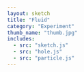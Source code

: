 ```yaml
---
layout: sketch
title: "Fluid"
category: "Experiment"
thumb_name: "thumb.jpg"
includes:
  - src: "sketch.js"
  - src: "hole.js"
  - src: "particle.js"
---
```


<!--

  You can change the title, category and thumb as you like
  (just make sure the folder contain a jpg for the thumb with the correct name)
  Do not change the first line "layout: sketch"

  If you need to customize this html page:
    1) delete the line "layout: sketch"
    2) copy the content of "/_layouts/sketch.html" below.
    Make sure to leave one line of space between the markup above and the html code

-->

